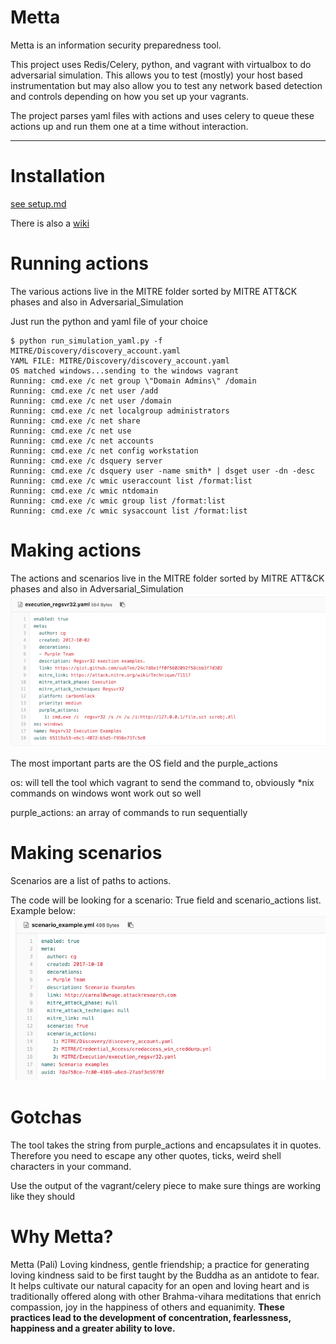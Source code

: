 # Metta 

Metta is an information security preparedness tool.  

This project uses Redis/Celery, python, and vagrant with virtualbox to do adversarial simulation.  This allows you to test (mostly) your host based instrumentation but may also allow you to test any network based detection and controls depending on how you set up your vagrants.

The project parses yaml files with actions and uses celery to queue these actions up and run them one at a time without interaction.



---

# Installation
[see setup.md](setup.md)

There is also a [wiki](https://github.com/uber-common/metta/wiki)


# Running actions
The various actions live in the MITRE folder sorted by MITRE ATT&CK phases and also in Adversarial_Simulation

Just run the python and yaml file of your choice

```
$ python run_simulation_yaml.py -f MITRE/Discovery/discovery_account.yaml
YAML FILE: MITRE/Discovery/discovery_account.yaml
OS matched windows...sending to the windows vagrant
Running: cmd.exe /c net group \"Domain Admins\" /domain
Running: cmd.exe /c net user /add
Running: cmd.exe /c net user /domain
Running: cmd.exe /c net localgroup administrators
Running: cmd.exe /c net share
Running: cmd.exe /c net use
Running: cmd.exe /c net accounts
Running: cmd.exe /c net config workstation
Running: cmd.exe /c dsquery server
Running: cmd.exe /c dsquery user -name smith* | dsget user -dn -desc
Running: cmd.exe /c wmic useraccount list /format:list
Running: cmd.exe /c wmic ntdomain
Running: cmd.exe /c wmic group list /format:list
Running: cmd.exe /c wmic sysaccount list /format:list
```


# Making actions
The actions and scenarios live in the MITRE folder sorted by MITRE ATT&CK phases and also in Adversarial_Simulation
![actions example](docs/images/scenario.png)

The most important parts are the OS field and the purple_actions

os: will tell the tool which vagrant to send the command to, obviously *nix commands on windows wont work out so well

purple_actions: an array of commands to run sequentially

# Making scenarios
Scenarios are a list of paths to actions.

The code will be looking for a  scenario: True field and scenario_actions list. Example below:
![scenario example](docs/images/scenario2.png)




# Gotchas

The tool takes the string from purple_actions and encapsulates it in quotes. Therefore you need to escape any other quotes, ticks, weird shell characters in your command.

Use the output of the vagrant/celery piece to make sure things are working like they should

# Why Metta?
Metta (Pali)
Loving kindness, gentle friendship; a practice for generating loving kindness said to be first taught by the Buddha as an antidote to fear. It helps cultivate our natural capacity for an open and loving heart and is traditionally offered along with other Brahma-vihara meditations that enrich compassion, joy in the happiness of others and equanimity. <b> These practices lead to the development of concentration, fearlessness, happiness and a greater ability to love. </b>
